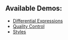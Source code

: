 ## Available Demos:
* [Differential Expressions](solutions/DifferentialExpressions/)
* [Quality Control](solutions/QC/)
* [Styles](solutions/Styles/)
 
